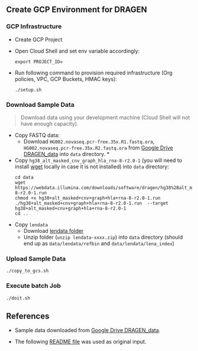 ## Create GCP Environment for DRAGEN

### GCP Infrastructure

* Create GCP Project
* Open Cloud Shell and set env variable accordingly:
  ```shell
  export PROJECT_ID=
  ```

* Run following command to provision required infrastructure (Org policies, VPC, GCP Buckets, HMAC keys):
  ```shell
  ./setup.sh
  ```

### Download Sample Data

> Download data using your development machine (Cloud Shell will not have enough capacity). 

* Copy FASTQ data:
  * Download `HG002.novaseq.pcr-free.35x.R1.fastq.ora`, `HG002.novaseq.pcr-free.35x.R2.fastq.ora` from [Google Drive DRAGEN_data](https://drive.google.com/corp/drive/folders/16qFUVK-QNGtiNnr4yO-JCZnBNHvrGC11) into `data` directory.
    * 
* Copy `hg38_alt_masked_cnv_graph_hla_rna-8-r2.0-1` (you will need to install [wget](https://www.gnu.org/software/wget/) locally in case it is not installed) into `data` directory:
  ```shell
  cd data
  wget https://webdata.illumina.com/downloads/software/dragen/hg38%2Balt_masked%2Bcnv%2Bgraph%2Bhla%2Brna-8-r2.0-1.run
  chmod +x hg38+alt_masked+cnv+graph+hla+rna-8-r2.0-1.run
  ./hg38+alt_masked+cnv+graph+hla+rna-8-r2.0-1.run  --target hg38+alt_masked+cnv+graph+hla+rna-8-r2.0-1
  cd ..
  ```
* Copy `lendata`
  * Download [lendata folder](https://drive.google.com/corp/drive/folders/1pOFmVh8YwsH1W9e8En7jxzEYF_0O2rmr)
  * Unzip folder (`unzip lendata-xxxx.zip`) into `data` directory (should end up as `data/lendata/refbin` and `data/lendata/lena_index`)


### Upload Sample Data      
```shell
./copy_to_gcs.sh
```

### Execute batch Job

```shell
./doit.sh
```

## References
* Sample data downloaded from  [Google Drive DRAGEN_data](https://drive.google.com/corp/drive/folders/1nwewtQCu2KarG-zw_pv4XZhwS8XOc2lo).

* The following [README file](https://docs.google.com/document/d/1Uawxi4UrY_jjsD6Mp-n1o-_gMUB6eSMA5vIWdhVHS3U/edit#heading=h.z1g5ff2ylnea) was used as original input. 

